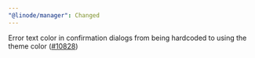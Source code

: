```yaml
---
"@linode/manager": Changed
---
```


Error text color in confirmation dialogs from being hardcoded to using the theme color ([#10828](https://github.com/linode/manager/pull/10828))
